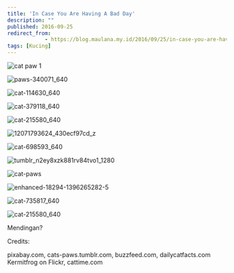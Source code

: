 ```yaml
---
title: 'In Case You Are Having A Bad Day'
description: ""
published: 2016-09-25
redirect_from: 
            - https://blog.maulana.my.id/2016/09/25/in-case-you-are-having-a-bad-day/
tags: [Kucing]
---
```

![cat paw 1](https://blog.maulana.my.id/wp-content/uploads/2016/09/how-clean-cat-feet.jpg)

<!--more-->

![paws-340071_640](./img/wp-content-uploads-2016-09-paws-340071_640.jpg)

![cat-114630_640](./img/wp-content-uploads-2016-09-cat-114630_640.jpg)

![cat-379118_640](./img/wp-content-uploads-2016-09-cat-379118_640.jpg)

![cat-215580_640](./img/wp-content-uploads-2016-09-cat-215580_640.jpg)

![12071793624_430ecf97cd_z](./img/wp-content-uploads-2016-09-12071793624_430ecf97cd_z.jpg)

![cat-698593_640](https://blog.maulana.my.id/wp-content/uploads/2016/09/cat-698593_640.jpg)

![tumblr_n2ey8xzk881rv84tvo1_1280](./img/wp-content-uploads-2016-09-tumblr_n2ey8xZk881rv84tvo1_1280.jpg)

![cat-paws](./img/wp-content-uploads-2016-09-cat-paws.jpg)

![enhanced-18294-1396265282-5](./img/wp-content-uploads-2016-09-enhanced-18294-1396265282-5.jpg)

![cat-735817_640](https://blog.maulana.my.id/wp-content/uploads/2016/09/cat-735817_640.jpg)

![cat-215580_640](./img/wp-content-uploads-2016-09-cat-215580_640-1.jpg)

Mendingan?

Credits:

pixabay.com, cats-paws.tumblr.com, buzzfeed.com, dailycatfacts.com Kermitfrog on Flickr, cattime.com
